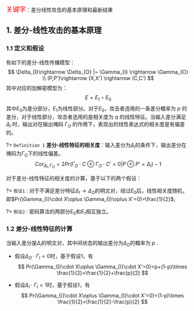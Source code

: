  <font face='黑体' color='red' size=4>关键字</font>：差分线性攻击的基本原理和最新结果
 
## 1. 差分-线性攻击的基本原理
### 1.1 定义和假设  

有如下的差分-线性传播模型：
$$
\Delta_{I}\rightarrow \Delta_{O} |~ \Gamma_{I} \rightarrow \Gamma_{O} \\
(P,P')\rightarrow (X,X') \rightarrow (C,C')
$$
其中对应的加解密模型为：
$$
E=E_{1}\circ E_{0}
$$
其中$E_{0}$为差分部分，$E_{1}$为线性部分。对于$E_{0}$，攻击者选用的一条差分概率为 $p$ 的差分，对于线性部分，攻击者选用的是相关度为 $q$ 的线性特征。当输入差分满足 $\Delta _{I}$ 时，输出对在输出掩码 $\Gamma _{O}$ 的作用下，表现出的线性表达式的相关度是有偏差的。 

?> `Definition 1` **差分-线性特征的相关度**：输入差分为$\Delta_{I}$的条件下，输出差分在掩码为$\Gamma_{O}$下的线性偏差。
$$Cor_{\Delta_{I},\Gamma_{O}}=2Pr(\Gamma_{O}\cdot C\oplus \Gamma_{O}\cdot C'=0|P\oplus P'=\Delta_{I})-1$$

对于差分-线性特征的相关度的计算，基于以下的两个假设：  

?> `假设1：`对于不满足差分特征$\Delta_{I}\rightarrow \Delta_{O}$的明文对，经过$E_{0}$后，线性相关度随机，即$Pr(\Gamma_{I}\cdot X\oplus \Gamma_{I}\oplus X'=0)=\frac{1}{2}$;  

?> `假设2：`密码算法的两部分$E_{0}$和$E_{1}$相互独立。

### 1.2 差分-线性特征的计算  

当输入差分是$\Delta_{I}$的明文对，其中间状态的输出差分为$\Delta_{O}$的概率为 $p$ .  

+ 假设$\Delta_{O}\cdot \Gamma_{I}=0$时，基于假设1，有
$$
Pr(\Gamma_{I}\cdot X\oplus \Gamma_{I}\cdot X'=0)=p+(1-p)\times \frac{1}{2}=\frac{1}{2}+\frac{p}{2}
$$

+ 假设$\Delta_{I}\cdot \Gamma_{I}=1$时，基于假设1，有
$$
Pr(\Gamma_{I}\cdot X\oplus \Gamma_{I}\cdot X'=0)=(1-p)\times \frac{1}{2}=\frac{1}{2}-\frac{p}{2}
$$